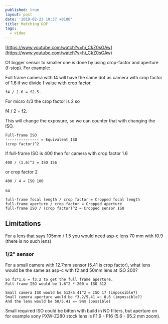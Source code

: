 ```yaml
---
published: true
layout: post
date: '2019-02-23 19:37 +0100'
title: Matching DOF
tags:
  - video
---
```

[https://www.youtube.com/watch?v=hi_CkZ0sGAw](https://www.youtube.com/watch?v=hi_CkZ0sGAw)

Of bigger sensor to smaller one is done by using crop-factor and aperture (f-stop). For example:

Full frame camera with f4 will have the same dof as camera with crop factor of 1.6 if we divide f value with crop factor. 

    f4 / 1.6 = f2.5. 
    
For micro 4/3 the crop factor is 2 so 

   f4 / 2 = f2. 
   
This will change the exposure, so we can counter that with changing the ISO.

    Full-frame ISO
    --------------- = Equivalent ISO
    (crop factor)^2
    
If full-frame ISO is 400 then for camera with crop factor 1.6

    400 / (1.6)^2 = ISO 156

or crop factor 2

    400 / 4 = ISO 100
    
so

    full-frame focal length / crop factor = Cropped focal length
    full-frame aperture / crop factor = Cropped aperture
    full-frame ISO / (crop factor)^2 = Cropped sensor ISO

## Limitations

For a lens that says 105mm / 1.5 you would need asp-c lens 70 mm with f0.9 (there is no such lens)

### 1/2" sensor

For a small camera with 12.7mm sensor (5.41 is crop factor), what lens would be the same as asp-c with f2 and 50mm lens at ISO 200?

    So f2*1.6 = f3.2 to get the full frame aperture. 
    Full frame ISO would be 1.6^2 * 200 = ISO 512

    Small camera ISO would be 512/5.41^2 = ISO 17 (impossible?)
    Small camera aperture would be f3.2/5.41 =~ 0.6 (impossible?)
    And the lens would be 50/5.41 =~ 9mm (possible)

Small required ISO could be bitten with build in ND filters, but aperture on for example sony PXW-Z280 stock lens is F1.9 - F16 (5.6 - 95.2 mm zoom). 

